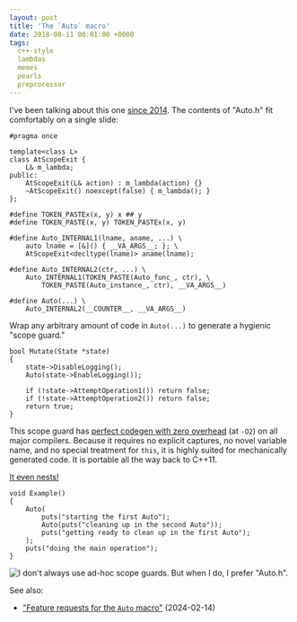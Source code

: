 ```yaml
---
layout: post
title: 'The `Auto` macro'
date: 2018-08-11 00:01:00 +0000
tags:
  c++-style
  lambdas
  memes
  pearls
  preprocessor
---
```


I've been talking about this one [since 2014](https://www.youtube.com/watch?v=lKG1m2NkANM).
The contents of "Auto.h" fit comfortably on a single slide:

    #pragma once

    template<class L>
    class AtScopeExit {
        L& m_lambda;
    public:
        AtScopeExit(L& action) : m_lambda(action) {}
        ~AtScopeExit() noexcept(false) { m_lambda(); }
    };

    #define TOKEN_PASTEx(x, y) x ## y
    #define TOKEN_PASTE(x, y) TOKEN_PASTEx(x, y)

    #define Auto_INTERNAL1(lname, aname, ...) \
        auto lname = [&]() { __VA_ARGS__; }; \
        AtScopeExit<decltype(lname)> aname(lname);

    #define Auto_INTERNAL2(ctr, ...) \
        Auto_INTERNAL1(TOKEN_PASTE(Auto_func_, ctr), \
            TOKEN_PASTE(Auto_instance_, ctr), __VA_ARGS__)

    #define Auto(...) \
        Auto_INTERNAL2(__COUNTER__, __VA_ARGS__)

Wrap any arbitrary amount of code in `Auto(...)` to generate a hygienic "scope guard."

    bool Mutate(State *state)
    {
        state->DisableLogging();
        Auto(state->EnableLogging());

        if (!state->AttemptOperation1()) return false;
        if (!state->AttemptOperation2()) return false;
        return true;
    }

This scope guard has [perfect codegen with zero overhead](https://godbolt.org/z/szqfxzq6j)
(at `-O2`) on all major compilers. Because it requires no explicit captures, no novel
variable name, and no special treatment for `this`, it is highly suited for
mechanically generated code. It is portable all the way back to C++11.

[It even nests!](https://godbolt.org/z/bsbvT6Tz5)

    void Example()
    {
        Auto(
            puts("starting the first Auto");
            Auto(puts("cleaning up in the second Auto"));
            puts("getting ready to clean up in the first Auto");
        );
        puts("doing the main operation");
    }

![I don't always use ad-hoc scope guards. But when I do, I prefer "Auto.h".](/blog/images/2018-08-11-ad-hoc-scope-guards.jpg)

See also:

* ["Feature requests for the `Auto` macro"](/blog/2024/02/14/auto-macro-feature-requests/) (2024-02-14)
